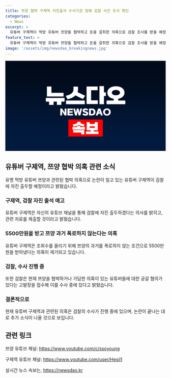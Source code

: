 ```yaml
---
title: 쯔양 협박 구제역 자진출석 수사기관 정해 검찰 사건 조사 확인
categories:
  - News
excerpt: >
  유튜버 구제역이 먹방 유튜버 쯔양을 협박하고 돈을 갈취한 의혹으로 검찰 조사를 받을 예정이다. 구제역은 쯔양을 폭로하지 않는 조건으로 돈을 받았다는 주장이 제기되고 있으며 이에 대한 수사가 진행 중이다. 쯔양은 전 남자친구 A씨로부터 폭행과 협박을 당했다고 주장하고 있으며, 해당 사건으로 구제역 등 다른 유튜버들도 관련된 의혹으로 조사를 받을 것으로 보인다. 이에 대한 관심이 뜨겁게 모아지고 있으며, 사건의 진상과 결과가 예정되어 있다.
feature_text: >
  유튜버 구제역이 먹방 유튜버 쯔양을 협박하고 돈을 갈취한 의혹으로 검찰 조사를 받을 예정이다. 구제역은 쯔양을 폭로하지 않는 조건으로 돈을 받았다는 주장이 제기되고 있으며 이에 대한 수사가 진행 중이다. 쯔양은 전 남자친구 A씨로부터 폭행과 협박을 당했다고 주장하고 있으며, 해당 사건으로 구제역 등 다른 유튜버들도 관련된 의혹으로 조사를 받을 것으로 보인다. 이에 대한 관심이 뜨겁게 모아지고 있으며, 사건의 진상과 결과가 예정되어 있다.
image: '/assets/img/newsdao_breakingnews.jpg'
---
```


<p><img src="/assets/img/newsdao_breakingnews.jpg" alt="cryptoinkorea 속보" /></p>

<h2 data-ke-size="size26">유튜버 구제역, 쯔양 협박 의혹 관련 소식</h2>

<p data-ke-size="size16">유명 먹방 유튜버 쯔양과 관련된 협박 의혹으로 논란이 일고 있는 유튜버 구제역이 검찰에 자진 출두할 예정이라고 밝혔습니다.</p>

<h3>구제역, 검찰 자진 출석 예고</h3>

<p data-ke-size="size16">유튜버 구제역은 자신의 유튜브 채널을 통해 검찰에 자진 출두하겠다는 의사를 밝히고, 관련 자료를 제출할 것이라고 밝혔습니다.</p>

<h3>5500만원을 받고 쯔양 과거 폭로하지 않는다는 의혹</h3>

<p data-ke-size="size16">유튜버 구제역은 조회수를 올리기 위해 쯔양의 과거를 폭로하지 않는 조건으로 5500만원을 받아냈다는 의혹이 제기되고 있습니다.</p>

<h3>검찰, 수사 진행 중</h3>

<p data-ke-size="size16">또한 검찰은 현재 쯔양을 협박하거나 가담한 의혹이 있는 유튜버들에 대한 공갈 혐의가 있다는 고발장을 접수해 이를 수사 중에 있다고 밝혔습니다.</p>

<h3>결론적으로</h3>

<p data-ke-size="size16">현재 유튜버 구제역과 관련된 의혹은 검찰의 수사가 진행 중에 있으며, 논란이 끝나는 대로 추가 소식이 나올 것으로 보입니다.</p>

<h2 data-ke-size="size26">관련 링크</h2>

<p data-ke-size="size16">쯔양 유튜브 채널: <a href="https://www.youtube.com/c/ssoyoung">https://www.youtube.com/c/ssoyoung</a></p>

<p data-ke-size="size16">구제역 유튜브 채널: <a href="https://www.youtube.com/user/Hesil1">https://www.youtube.com/user/Hesil1</a></p>
실시간 뉴스 속보는, <a href="https://newsdao.kr" rel="dofollow">https://newsdao.kr</a>


